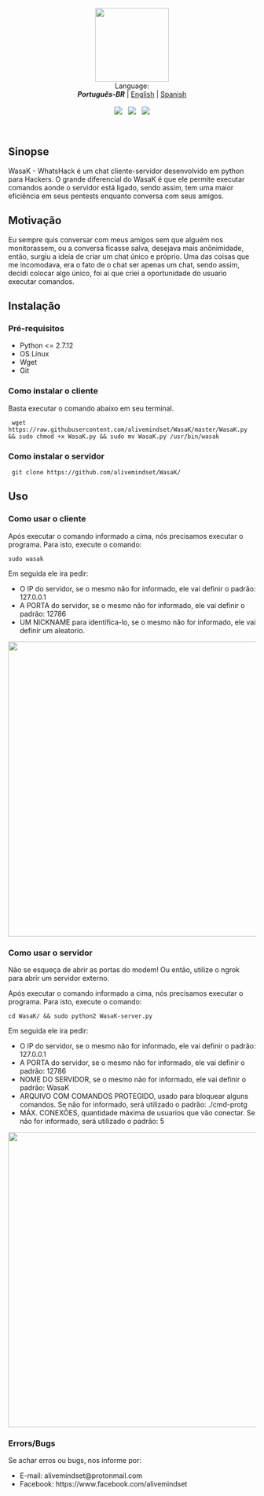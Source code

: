 <p align="center">
  <img src="https://alivemindset.github.io/projects/WasaK/img/WasaK.png" width="150px"><br/>
  Language:<br/>
  <b><i>Português-BR</b></i> | 
  <a href="README.md">English</a> | 
  <a href="README-ES.md">Spanish</a><br/><br/>
  <img src="https://img.shields.io/badge/version-1.0-blue.svg"> &nbsp;
  <img src="https://img.shields.io/badge/python-2.7.12-blue.svg"> &nbsp;
  <img src="https://img.shields.io/badge/OS-Linux-brightgreen.svg">
</p>
<br/>
<h2>Sinopse</h2>
WasaK - WhatsHack é um chat cliente-servidor desenvolvido em python para Hackers. O grande diferencial do WasaK é que ele permite executar comandos aonde o servidor está ligado, sendo assim, tem uma maior eficiência em seus pentests enquanto conversa com seus amigos.

<h2>Motivação</h2>
Eu sempre quis conversar com meus amigos sem que alguém nos monitorassem, ou a conversa ficasse salva, desejava mais anônimidade, então, surgiu a ideia de criar um chat único e próprio. Uma das coisas que me incomodava, era o fato de o chat ser apenas um chat, sendo assim, decidi colocar algo único, foi ai que criei a oportunidade do usuario executar comandos.

<h2>Instalação</h2>
<h3>Pré-requisitos</h3>
<ul>
<li>Python <= 2.7.12</li>
<li>OS Linux</li>
<li>Wget</li>
<li>Git</li>
</ul>
<h3>Como instalar o cliente</h3>
Basta executar o comando abaixo em seu terminal.
<pre><code> wget https://raw.githubusercontent.com/alivemindset/WasaK/master/WasaK.py && sudo chmod +x WasaK.py && sudo mv WasaK.py /usr/bin/wasak </code></pre>
<h3>Como instalar o servidor</h3>
<pre><code> git clone https://github.com/alivemindset/WasaK/ </pre></code>

<h2>Uso</h2>
<h3>Como usar o cliente</h3>
Após executar o comando informado a cima, nós precisamos executar o programa. Para isto, execute o comando:
<pre><code>sudo wasak</pre></code>
<p>Em seguida ele ira pedir: <p/>
<ul>
<li>O IP do servidor, se o mesmo não for informado, ele vai definir o padrão: 127.0.0.1</li>
<li>A PORTA do servidor, se o mesmo não for informado, ele vai definir o padrão: 12786</li>
<li>UM NICKNAME para identifica-lo, se o mesmo não for informado, ele vai definir um aleatorio.</li>
</ul>
<p align="center"><img src="https://alivemindset.github.io/projects/WasaK/img/exClient.png" width="600px"></p>

<h3>Como usar o servidor</h3>
<p>Não se esqueça de abrir as portas do modem! Ou então, utilize o ngrok para abrir um servidor externo.</p>
Após executar o comando informado a cima, nós precisamos executar o programa. Para isto, execute o comando:
<pre><code>cd WasaK/ && sudo python2 WasaK-server.py</pre></code>
<p>Em seguida ele ira pedir: <p/>
<ul>
<li>O IP do servidor, se o mesmo não for informado, ele vai definir o padrão: 127.0.0.1</li>
<li>A PORTA do servidor, se o mesmo não for informado, ele vai definir o padrão: 12786</li>
<li>NOME DO SERVIDOR, se o mesmo não for informado, ele vai definir o padrão: WasaK</li>
<li>ARQUIVO COM COMANDOS PROTEGIDO, usado para bloquear alguns comandos. Se não for informado, será utilizado o padrão: ./cmd-protg</li>
<li>MÁX. CONEXÕES, quantidade máxima de usuarios que vão conectar. Se não for informado, será utilizado o padrão: 5</li>
</ul>
<p align="center"><img src="https://alivemindset.github.io/projects/WasaK/img/exServer.png" width="600px"></p>

<h3>Errors/Bugs</h3>
Se achar erros ou bugs, nos informe por: 
<ul>
<li>E-mail: alivemindset@protonmail.com</li>
<li>Facebook: https://www.facebook.com/alivemindset</li>
</ul>
